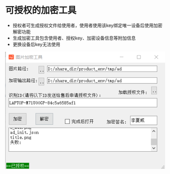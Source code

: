 # 可授权的加密工具

- 授权者可生成授权文件给使用者，使用者使用该key绑定唯一设备后使用加密解密功能
- 生成加密工具包含使用者、授权key、加密设备信息等附加信息
- 更换设备后key无法使用



![](https://github.com/closesakuya/EccTool/blob/main/res/help_01.png)

